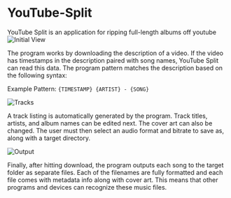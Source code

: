 # YouTube-Split
YouTube Split is an application for ripping full-length albums off youtube
![Initial View](https://i.imgur.com/ymekLAD.png)

The program works by downloading the description of a video.
If the video has timestamps in the description paired with song names, YouTube Split can read this data.
The program pattern matches the description based on the following syntax:

Example Pattern:
```{TIMESTAMP} {ARTIST} - {SONG}```


![Tracks](https://i.imgur.com/xNo8nQH.png)

A track listing is automatically generated by the program. Track titles, artists, and album names can be edited next.
The cover art can also be changed. The user must then select an audio format and bitrate to save as, along with a target directory.

![Output](https://i.imgur.com/X37DL9S.png)

Finally, after hitting download, the program outputs each song to the target folder as separate files. 
Each of the filenames are fully formatted and each file comes with metadata info along with cover art.
This means that other programs and devices can recognize these music files.

